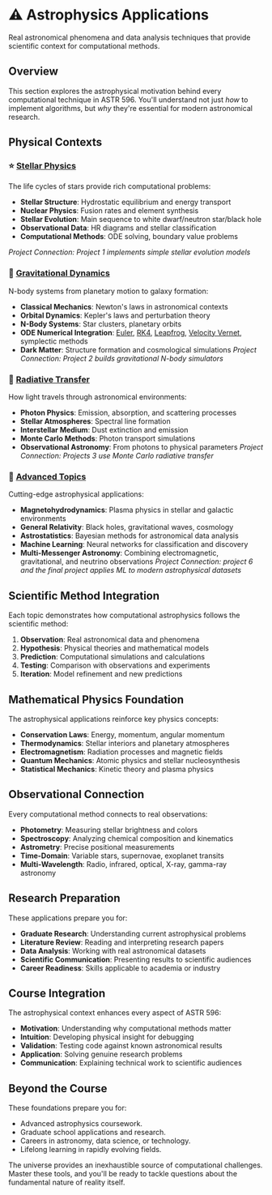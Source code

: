 # ⚠️ Astrophysics Applications

Real astronomical phenomena and data analysis techniques that provide scientific context for computational methods.

## Overview

This section explores the astrophysical motivation behind every computational technique in ASTR 596. You'll understand not just *how* to implement algorithms, but *why* they're essential for modern astronomical research.

## Physical Contexts

### ⭐ [Stellar Physics](stellar-physics/index.md)

The life cycles of stars provide rich computational problems:

- **Stellar Structure**: Hydrostatic equilibrium and energy transport
- **Nuclear Physics**: Fusion rates and element synthesis
- **Stellar Evolution**: Main sequence to white dwarf/neutron star/black hole
- **Observational Data**: HR diagrams and stellar classification
- **Computational Methods**: ODE solving, boundary value problems

*Project Connection: Project 1 implements simple stellar evolution models*

### 🌌 [Gravitational Dynamics](gravitational-dynamics/index.md)

N-body systems from planetary motion to galaxy formation:

- **Classical Mechanics**: Newton's laws in astronomical contexts
- **Orbital Dynamics**: Kepler's laws and perturbation theory
- **N-Body Systems**: Star clusters, planetary orbits
- **ODE Numerical Integration**: [Euler](https://en.wikipedia.org/wiki/Euler_method), [RK4](https://en.wikipedia.org/wiki/Runge%E2%80%93Kutta_methods), [Leapfrog](https://en.wikipedia.org/wiki/Leapfrog_integration), [Velocity Vernet](https://en.wikipedia.org/wiki/Verlet_integration), symplectic methods
- **Dark Matter**: Structure formation and cosmological simulations
*Project Connection: Project 2 builds gravitational N-body simulators*

### 🌟 [Radiative Transfer](radiative-transfer/index.md)

How light travels through astronomical environments:

- **Photon Physics**: Emission, absorption, and scattering processes
- **Stellar Atmospheres**: Spectral line formation
- **Interstellar Medium**: Dust extinction and emission
- **Monte Carlo Methods**: Photon transport simulations
- **Observational Astronomy**: From photons to physical parameters
*Project Connection: Projects 3 use Monte Carlo radiative transfer*

### 🔬 [Advanced Topics](advanced_topics/index.md)

Cutting-edge astrophysical applications:

- **Magnetohydrodynamics**: Plasma physics in stellar and galactic environments
- **General Relativity**: Black holes, gravitational waves, cosmology
- **Astrostatistics**: Bayesian methods for astronomical data analysis
- **Machine Learning**: Neural networks for classification and discovery
- **Multi-Messenger Astronomy**: Combining electromagnetic, gravitational, and neutrino observations
*Project Connection: project 6 and the final project applies ML to modern astrophysical datasets*

## Scientific Method Integration

Each topic demonstrates how computational astrophysics follows the scientific method:

1. **Observation**: Real astronomical data and phenomena
2. **Hypothesis**: Physical theories and mathematical models  
3. **Prediction**: Computational simulations and calculations
4. **Testing**: Comparison with observations and experiments
5. **Iteration**: Model refinement and new predictions

## Mathematical Physics Foundation

The astrophysical applications reinforce key physics concepts:

- **Conservation Laws**: Energy, momentum, angular momentum
- **Thermodynamics**: Stellar interiors and planetary atmospheres
- **Electromagnetism**: Radiation processes and magnetic fields
- **Quantum Mechanics**: Atomic physics and stellar nucleosynthesis
- **Statistical Mechanics**: Kinetic theory and plasma physics

## Observational Connection

Every computational method connects to real observations:

- **Photometry**: Measuring stellar brightness and colors
- **Spectroscopy**: Analyzing chemical composition and kinematics
- **Astrometry**: Precise positional measurements
- **Time-Domain**: Variable stars, supernovae, exoplanet transits
- **Multi-Wavelength**: Radio, infrared, optical, X-ray, gamma-ray astronomy

## Research Preparation

These applications prepare you for:

- **Graduate Research**: Understanding current astrophysical problems
- **Literature Review**: Reading and interpreting research papers
- **Data Analysis**: Working with real astronomical datasets
- **Scientific Communication**: Presenting results to scientific audiences
- **Career Readiness**: Skills applicable to academia or industry

## Course Integration

The astrophysical context enhances every aspect of ASTR 596:

- **Motivation**: Understanding why computational methods matter
- **Intuition**: Developing physical insight for debugging
- **Validation**: Testing code against known astronomical results
- **Application**: Solving genuine research problems
- **Communication**: Explaining technical work to scientific audiences

## Beyond the Course

These foundations prepare you for:

- Advanced astrophysics coursework.
- Graduate school applications and research.
- Careers in astronomy, data science, or technology.
- Lifelong learning in rapidly evolving fields.

The universe provides an inexhaustible source of computational challenges. Master these tools, and you'll be ready to tackle questions about the fundamental nature of reality itself.
